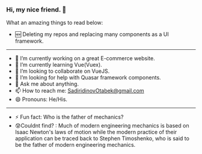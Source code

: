 ### Hi, my nice friend. 👋

What an amazing things to read below:

- 🆕 Deleting my repos and replacing many components as a UI framework.
---
- 🔭 I’m currently working on a great E-commerce website.
- 🌱 I’m currently learning Vue(Vuex).
- 👯 I’m looking to collaborate on VueJS.
- 🤔 I’m looking for help with Quasar framework components.
- 💬 Ask me about anything.
- 📫 How to reach me: SadiridinovOtabek@gmail.com
- 😄 Pronouns: He/His.
---
- ⚡ Fun fact: Who is the father of mechanics?
- 😰Couldnt find? : Much of modern engineering mechanics is based on Isaac Newton's laws of motion while the modern practice of their application can be traced back to Stephen Timoshenko, who is said to be the father of modern engineering mechanics. 
